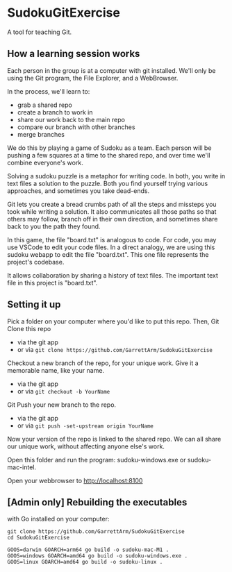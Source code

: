 # SudokuGitExercise

A tool for teaching Git.

## How a learning session works

Each person in the group is at a computer with git installed.  We'll only be using the Git program, the File Explorer, and a WebBrowser.

In the process, we'll learn to:

- grab a shared repo
- create a branch to work in
- share our work back to the main repo
- compare our branch with other branches
- merge branches

We do this by playing a game of Sudoku as a team.  Each person will be pushing a few squares at a time to the shared repo, and over time we'll combine everyone's work.

Solving a sudoku puzzle is a metaphor for writing code.  In both, you write in text files a solution to the puzzle.  Both you find yourself trying various approaches, and sometimes you take dead-ends.

Git lets you create a bread crumbs path of all the steps and missteps you took while writing a solution.  It also communicates all those paths so that others may follow, branch off in their own direction, and sometimes share back to you the path they found.

In this game, the file "board.txt" is analogous to code.  For code, you may use VSCode to edit your code files.  In a direct analogy, we are using this sudoku webapp to edit the file "board.txt".  This one file represents the project's codebase.

It allows collaboration by sharing a history of text files.  The important text file in this project is "board.txt".

## Setting it up

Pick a folder on your computer where you'd like to put this repo.  Then, Git Clone this repo

  - via the git app
  - or via `git clone https://github.com/GarrettArm/SudokuGitExercise`

Checkout a new branch of the repo, for your unique work.  Give it a memorable name, like your name.

  - via the git app
  - or via `git checkout -b YourName`

Git Push your new branch to the repo.

  - via the git app
  - or via `git push -set-upstream origin YourName`

Now your version of the repo is linked to the shared repo.  We can all share our unique work, without affecting anyone else's work.

Open this folder and run the program: sudoku-windows.exe or sudoku-mac-intel.

Open your webbrowser to [http://localhost:8100](localhost:8100)






## [Admin only] Rebuilding the executables

with Go installed on your computer:

```
git clone https://github.com/GarrettArm/SudokuGitExercise
cd SudokuGitExercise
```

```
GOOS=darwin GOARCH=arm64 go build -o sudoku-mac-M1 .
GOOS=windows GOARCH=amd64 go build -o sudoku-windows.exe .
GOOS=linux GOARCH=amd64 go build -o sudoku-linux .
```

